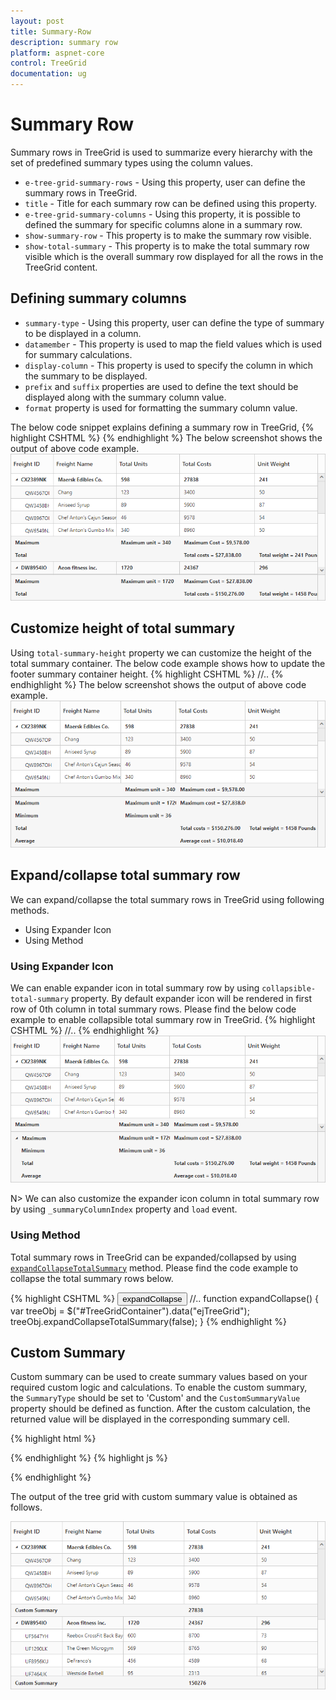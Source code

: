 ```yaml
---
layout: post
title: Summary-Row
description: summary row
platform: aspnet-core
control: TreeGrid
documentation: ug
---
```


# Summary Row

Summary rows in TreeGrid is used to summarize every hierarchy with the set of predefined summary types using the column values. 

* `e-tree-grid-summary-rows` - Using this property, user can define the summary rows in TreeGrid.
* `title` - Title for each summary row can be defined using this property. 
* `e-tree-grid-summary-columns` - Using this property, it is possible to defined the summary for specific columns alone in a summary row.
* `show-summary-row` - This property is to make the summary row visible. 
* `show-total-summary` - This property is to make the total summary row visible which is the overall summary row displayed for all the rows in the TreeGrid content.

## Defining summary columns

* `summary-type` - Using this property, user can define the type of summary to be displayed in a column. 
* `datamember` - This property is used to map the field values which is used for summary calculations.
* `display-column` - This property is used to specify the column in which the summary to be displayed.
* `prefix` and `suffix` properties are used to define the text should be displayed along with the summary column value.
* `format` property is used for formatting the summary column value.

The below code snippet explains defining a summary row in TreeGrid,
{% highlight CSHTML %}
<ej-tree-grid id="TreeGridContainer" datasource="ViewBag.datasource" show-summary-row="true" show-total-summary="true" >
    <e-tree-grid-summary-rows>
        <e-tree-grid-summary-row title="Maximum">
            <e-tree-grid-summary-columns>
                <e-tree-grid-summary-column summary-type="Maximum" datamember="TotalUnits" display-column="TotalUnits" prefix="Maximum unit = "></e-tree-grid-summary-column>
                <e-tree-grid-summary-column summary-type="Maximum" datamember="TotalCosts" display-column="TotalCosts" prefix="Maximum Cost = " format="{0:C}"></e-tree-grid-summary-column>
            </e-tree-grid-summary-columns>
        </e-tree-grid-summary-row>
        <e-tree-grid-summary-row title="Total">
            <e-tree-grid-summary-columns>
                <e-tree-grid-summary-column summary-type="Sum" datamember="TotalCosts" display-column="TotalCosts" prefix="Total costs = " format="{0:C}"></e-tree-grid-summary-column>
                <e-tree-grid-summary-column summary-type="Sum" datamember="UnitWeight" display-column="UnitWeight" prefix="Total weight = " suffix=" Pounds"></e-tree-grid-summary-column>
            </e-tree-grid-summary-columns>
        </e-tree-grid-summary-row>
    </e-tree-grid-summary-rows>
</ej-tree-grid>
{% endhighlight %}
The below screenshot shows the output of above code example.
![](SummaryRows_images/SummaryRows_img1.png)

## Customize height of total summary

Using `total-summary-height` property we can customize the height of the total summary container.
The below code example shows how to update the footer summary container height.
{% highlight CSHTML %}
<ej-tree-grid id="TreeGridContainer" datasource="ViewBag.datasource" show-total-summary="true" total-summary-height="120" >
   //..
</ej-tree-grid>
{% endhighlight %}
The below screenshot shows the output of above code example.
![](SummaryRows_images/SummaryRows_img2.png)

## Expand/collapse total summary row

We can expand/collapse the total summary rows in TreeGrid using following methods.

* Using Expander Icon
* Using Method

### Using Expander Icon

We can enable expander icon in total summary row by using `collapsible-total-summary` property. By default expander icon will be rendered in first row of 0th column in total summary rows.
Please find the below code example to enable collapsible total summary row in TreeGrid.
{% highlight CSHTML %}
<ej-tree-grid id="TreeGridContainer" datasource="ViewBag.datasource" show-total-summary="true" collapsible-total-summary="true" >
   //..
</ej-tree-grid>
{% endhighlight %}
![](SummaryRows_images/SummaryRows_img3.png)

N> We can also customize the expander icon column in total summary row by using `_summaryColumnIndex` property and `load` event.

### Using Method

Total summary rows in TreeGrid can be expanded/collapsed by using [`expandCollapseTotalSummary`](https://help.syncfusion.com/api/js/ejgantt#methods:expandCollapseTotalSummary "expandCollapseTotalSummary") method.
Please find the code example to collapse the total summary rows below.
    
{% highlight CSHTML %}
<button onclick="expandCollapse()">expandCollapse</button>
<ej-tree-grid id="TreeGridContainer" datasource="ViewBag.datasource" show-total-summary="true" collapsible-total-summary="true" >
   //..
</ej-tree-grid>
    function expandCollapse() {
            var treeObj = $("#TreeGridContainer").data("ejTreeGrid");
            treeObj.expandCollapseTotalSummary(false);
        }
{% endhighlight %}

## Custom Summary

Custom summary can be used to create summary values based on your required custom logic and calculations. To enable the custom summary, the `SummaryType` should be set to 'Custom' and the `CustomSummaryValue` property should be defined as function. After the custom calculation, the returned value will be displayed in the corresponding summary cell.

{% highlight html %}

<ej-tree-grid id="TreeGridContainer">
    <e-tree-grid-summary-rows>
         <e-tree-grid-summary-row>
              <e-tree-grid-summary-columns>
                     <e-tree-grid-summary-column summary-type="Custom" custom-summary-value="sum" display-column="Duration">
                     </e-tree-grid-summary-column>
              </e-tree-grid-summary-columns>
         </e-tree-grid-summary-row>
    </e-tree-grid-summary-rows>
</ej-tree-grid>

{% endhighlight %}
    {% highlight js %}
    <script>
        function sum(args, data) {
            //ej.sum is aggregate to add data of total costs from datasource
            return ej.sum(data, "TotalCosts");
        }
    </script>

{% endhighlight %}

The output of the tree grid with custom summary value is obtained as follows.

![](SummaryRows_images/CustomSummary_img1.png)

